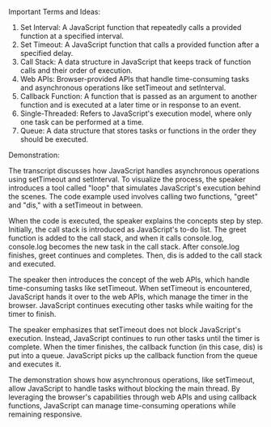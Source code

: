 Important Terms and Ideas:

1. Set Interval: A JavaScript function that repeatedly calls a provided function at a specified interval.
2. Set Timeout: A JavaScript function that calls a provided function after a specified delay.
3. Call Stack: A data structure in JavaScript that keeps track of function calls and their order of execution.
4. Web APIs: Browser-provided APIs that handle time-consuming tasks and asynchronous operations like setTimeout and setInterval.
5. Callback Function: A function that is passed as an argument to another function and is executed at a later time or in response to an event.
6. Single-Threaded: Refers to JavaScript's execution model, where only one task can be performed at a time.
7. Queue: A data structure that stores tasks or functions in the order they should be executed.

Demonstration:

The transcript discusses how JavaScript handles asynchronous operations using setTimeout and setInterval. To visualize the process, the speaker introduces a tool called "loop" that simulates JavaScript's execution behind the scenes. The code example used involves calling two functions, "greet" and "dis," with a setTimeout in between.

When the code is executed, the speaker explains the concepts step by step. Initially, the call stack is introduced as JavaScript's to-do list. The greet function is added to the call stack, and when it calls console.log, console.log becomes the new task in the call stack. After console.log finishes, greet continues and completes. Then, dis is added to the call stack and executed.

The speaker then introduces the concept of the web APIs, which handle time-consuming tasks like setTimeout. When setTimeout is encountered, JavaScript hands it over to the web APIs, which manage the timer in the browser. JavaScript continues executing other tasks while waiting for the timer to finish.

The speaker emphasizes that setTimeout does not block JavaScript's execution. Instead, JavaScript continues to run other tasks until the timer is complete. When the timer finishes, the callback function (in this case, dis) is put into a queue. JavaScript picks up the callback function from the queue and executes it.

The demonstration shows how asynchronous operations, like setTimeout, allow JavaScript to handle tasks without blocking the main thread. By leveraging the browser's capabilities through web APIs and using callback functions, JavaScript can manage time-consuming operations while remaining responsive.